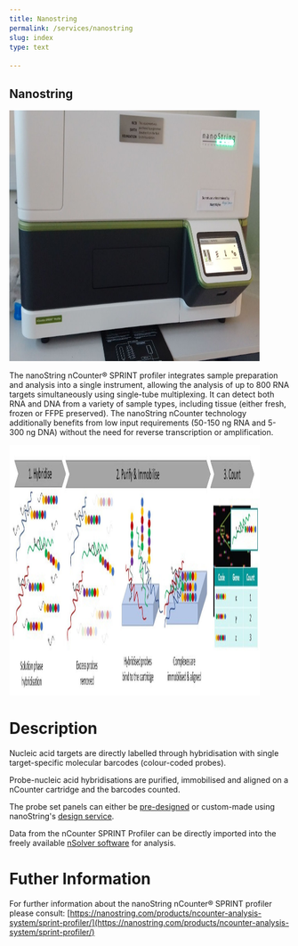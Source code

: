 ```yaml
---
title: Nanostring
permalink: /services/nanostring
slug: index
type: text

---
```


## Nanostring

<img src="/assets/images/machines/NANOSTRING_1.jpg" width="450" height="450">

The nanoString nCounter® SPRINT profiler integrates sample preparation and analysis into a single instrument, allowing the analysis of up to 800 RNA targets simultaneously using single-tube multiplexing. It can detect both RNA and DNA from a variety of sample types, including tissue (either fresh, frozen or FFPE preserved). The nanoString nCounter technology additionally benefits from low input requirements (50-150 ng RNA and 5-300 ng DNA) without the need for reverse transcription or amplification. 

<img src="/assets/images/machines/nanostring.jpg" width="450" height="450">

# Description

Nucleic acid targets are directly labelled through hybridisation with single target-specific molecular barcodes (colour-coded probes).

Probe-nucleic acid hybridisations are purified, immobilised and aligned on a nCounter cartridge and the barcodes counted. 

The probe set panels can either be [pre-designed](https://nanostring.com/products/ncounter-assays-panels/panel-selection-tool/) or custom-made using nanoString's [design service](https://nanostring.com/products/ncounter-assays-panels/ncounter-custom-solutions/).

Data from the nCounter SPRINT Profiler can be directly imported into the freely available [nSolver software](https://nanostring.com/products/analysis-solutions/ncounter-analysis-solutions/) for analysis. 

# Futher Information

For further information about the nanoString nCounter® SPRINT profiler please consult: [https://nanostring.com/products/ncounter-analysis-system/sprint-profiler/](https://nanostring.com/products/ncounter-analysis-system/sprint-profiler/)
